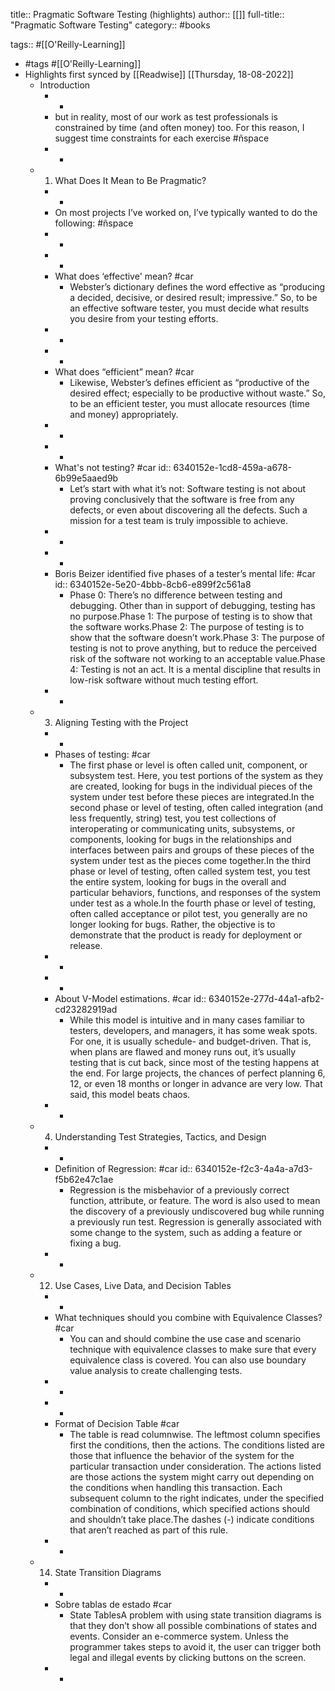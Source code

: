 title:: Pragmatic Software Testing (highlights)
author:: [[]]
full-title:: "Pragmatic Software Testing"
category:: #books

tags:: #[[O'Reilly-Learning]]

- #tags #[[O'Reilly-Learning]]
- Highlights first synced by [[Readwise]] [[Thursday, 18-08-2022]]
	- Introduction
		- -
		- but in reality, most of our work as test professionals is constrained by time (and often money) too. For this reason, I suggest time constraints for each exercise #ñspace
		- -
	- 1. What Does It Mean to Be Pragmatic?
		- -
		- On most projects I’ve worked on, I’ve typically wanted to do the following: #ñspace
		- -
		- -
		- What does ‘effective' mean? #car
			- Webster’s dictionary defines the word effective as “producing a decided, decisive, or desired result; impressive.” So, to be an effective software tester, you must decide what results you desire from your testing efforts.
		- -
		- -
		- What does “efficient” mean? #car
			- Likewise, Webster’s defines efficient as “productive of the desired effect; especially to be productive without waste.” So, to be an efficient tester, you must allocate resources (time and money) appropriately.
		- -
		- -
		- What's not testing? #car
		  id:: 6340152e-1cd8-459a-a678-6b99e5aaed9b
			- Let’s start with what it’s not: Software testing is not about proving conclusively that the software is free from any defects, or even about discovering all the defects. Such a mission for a test team is truly impossible to achieve.
		- -
		- -
		- Boris Beizer identified five phases of a tester’s mental life: #car
		  id:: 6340152e-5e20-4bbb-8cb6-e899f2c561a8
			- Phase 0: There’s no difference between testing and debugging. Other than in support of debugging, testing has no purpose.Phase 1: The purpose of testing is to show that the software works.Phase 2: The purpose of testing is to show that the software doesn’t work.Phase 3: The purpose of testing is not to prove anything, but to reduce the perceived risk of the software not working to an acceptable value.Phase 4: Testing is not an act. It is a mental discipline that results in low-risk software without much testing effort.
		- -
	- 3. Aligning Testing with the Project
		- -
		- Phases of testing: #car
			- The first phase or level is often called unit, component, or subsystem test. Here, you test portions of the system as they are created, looking for bugs in the individual pieces of the system under test before these pieces are integrated.In the second phase or level of testing, often called integration (and less frequently, string) test, you test collections of interoperating or communicating units, subsystems, or components, looking for bugs in the relationships and interfaces between pairs and groups of these pieces of the system under test as the pieces come together.In the third phase or level of testing, often called system test, you test the entire system, looking for bugs in the overall and particular behaviors, functions, and responses of the system under test as a whole.In the fourth phase or level of testing, often called acceptance or pilot test, you generally are no longer looking for bugs. Rather, the objective is to demonstrate that the product is ready for deployment or release.
		- -
		- -
		- About V-Model estimations. #car
		  id:: 6340152e-277d-44a1-afb2-cd23282919ad
			- While this model is intuitive and in many cases familiar to testers, developers, and managers, it has some weak spots. For one, it is usually schedule- and budget-driven. That is, when plans are flawed and money runs out, it’s usually testing that is cut back, since most of the testing happens at the end. For large projects, the chances of perfect planning 6, 12, or even 18 months or longer in advance are very low. That said, this model beats chaos.
		- -
	- 4. Understanding Test Strategies, Tactics, and Design
		- -
		- Definition of Regression: #car
		  id:: 6340152e-f2c3-4a4a-a7d3-f5b62e47c1ae
			- Regression is the misbehavior of a previously correct function, attribute, or feature. The word is also used to mean the discovery of a previously undiscovered bug while running a previously run test. Regression is generally associated with some change to the system, such as adding a feature or fixing a bug.
		- -
	- 12. Use Cases, Live Data, and Decision Tables
		- -
		- What techniques should you combine with Equivalence Classes? #car
			- You can and should combine the use case and scenario technique with equivalence classes to make sure that every equivalence class is covered. You can also use boundary value analysis to create challenging tests.
		- -
		- -
		- Format of Decision Table #car
			- The table is read columnwise. The leftmost column specifies first the conditions, then the actions. The conditions listed are those that influence the behavior of the system for the particular transaction under consideration. The actions listed are those actions the system might carry out depending on the conditions when handling this transaction. Each subsequent column to the right indicates, under the specified combination of conditions, which specified actions should and shouldn’t take place.The dashes (-) indicate conditions that aren’t reached as part of this rule.
		- -
	- 14. State Transition Diagrams
		- -
		- Sobre tablas de estado #car
			- State TablesA problem with using state transition diagrams is that they don’t show all possible combinations of states and events. Consider an e-commerce system. Unless the programmer takes steps to avoid it, the user can trigger both legal and illegal events by clicking buttons on the screen.
		- -